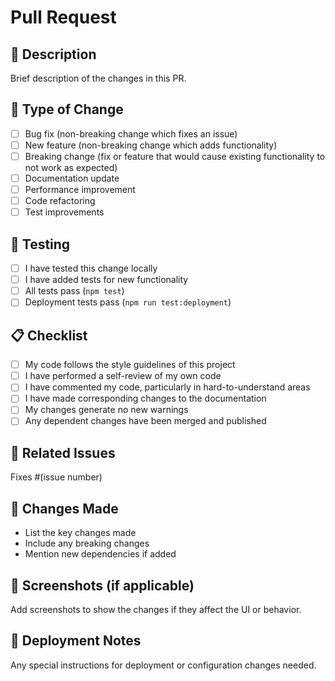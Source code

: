 # Pull Request

## 📝 Description

Brief description of the changes in this PR.

## 🔄 Type of Change

- [ ] Bug fix (non-breaking change which fixes an issue)
- [ ] New feature (non-breaking change which adds functionality)
- [ ] Breaking change (fix or feature that would cause existing functionality to not work as expected)
- [ ] Documentation update
- [ ] Performance improvement
- [ ] Code refactoring
- [ ] Test improvements

## 🧪 Testing

- [ ] I have tested this change locally
- [ ] I have added tests for new functionality
- [ ] All tests pass (`npm test`)
- [ ] Deployment tests pass (`npm run test:deployment`)

## 📋 Checklist

- [ ] My code follows the style guidelines of this project
- [ ] I have performed a self-review of my own code
- [ ] I have commented my code, particularly in hard-to-understand areas
- [ ] I have made corresponding changes to the documentation
- [ ] My changes generate no new warnings
- [ ] Any dependent changes have been merged and published

## 🔗 Related Issues

Fixes #(issue number)

## 🔄 Changes Made

- List the key changes made
- Include any breaking changes
- Mention new dependencies if added

## 📸 Screenshots (if applicable)

Add screenshots to show the changes if they affect the UI or behavior.

## 🚀 Deployment Notes

Any special instructions for deployment or configuration changes needed.